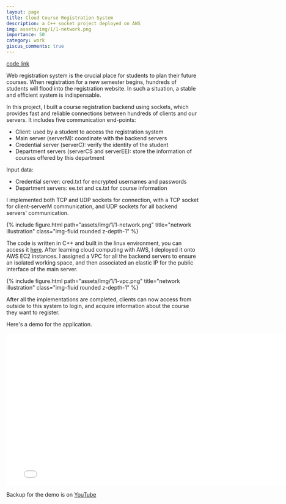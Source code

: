 ```yaml
---
layout: page
title: Cloud Course Registration System
description: a C++ socket project deployed on AWS
img: assets/img/1/1-network.png
importance: 50
category: work
giscus_comments: true
---
```


[code link](https://github.com/ngcxy/Network-Socket-Programming)

Web registration system is the crucial place for students to plan their future courses. 
When registration for a new semester begins, hundreds of students will flood into the registration website. 
In such a situation, a stable and efficient system is indispensable.

In this project, I built a course registration backend using sockets, which provides fast and reliable connections between hundreds of clients and our servers. 
It includes five communication end-points:

- Client: used by a student to access the registration system
- Main server (serverM): coordinate with the backend servers
- Credential server (serverC): verify the identity of the student
- Department servers (serverCS and serverEE): store the information of courses offered by this department

Input data:

- Credential server: cred.txt for encrypted usernames and passwords
- Department servers: ee.txt and cs.txt for course information

I implemented both TCP and UDP sockets for connection, with a TCP socket for client-serverM communication, and UDP sockets for all backend servers' communication.

<div class="row">
    <div class="col-sm mt-3 mt-md-0">
        {% include figure.html path="assets/img/1/1-network.png" title="network illustration" class="img-fluid rounded z-depth-1" %}
    </div>
</div>

The code is written in C++ and built in the linux environment, you can access it [here](https://github.com/ngcxy/Network-Socket-Programming).
After learning cloud computing with AWS, I deployed it onto AWS EC2 instances.
I assigned a VPC for all the backend servers to ensure an isolated working space, and then associated an elastic IP for the public interface of the main server.

<div class="row">
    <div class="col-sm mt-3 mt-md-0">
        {% include figure.html path="assets/img/1/1-vpc.png" title="network illustration" class="img-fluid rounded z-depth-1" %}
    </div>
</div>

After all the implementations are completed, clients can now access from outside to this system to login, and acquire information about the course they want to register.

Here's a demo for the application.

<iframe width="780" height="400" src="../../../assets/img/1/1-demo.MP4" frameborder="0" allowfullscreen></iframe>

Backup for the demo is on [YouTube](https://youtu.be/E1aWdYwHuns)
